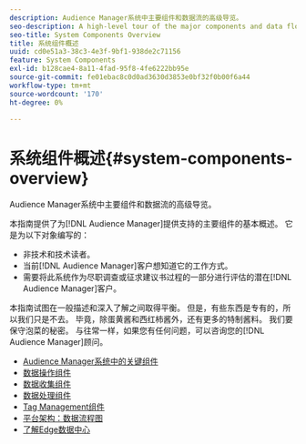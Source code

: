 ```yaml
---
description: Audience Manager系统中主要组件和数据流的高级导览。
seo-description: A high-level tour of the major components and data flows in the Audience Manager system.
seo-title: System Components Overview
title: 系统组件概述
uuid: cd0e51a3-38c3-4e3f-9bf1-938de2c71156
feature: System Components
exl-id: b128cae4-8a11-4fad-95f8-4fe6222bb95e
source-git-commit: fe01ebac8c0d0ad3630d3853e0bf32f0b00f6a44
workflow-type: tm+mt
source-wordcount: '170'
ht-degree: 0%

---
```


# 系统组件概述{#system-components-overview}

Audience Manager系统中主要组件和数据流的高级导览。

<!-- 

c_compintro.xml

 -->

本指南提供了为[!DNL Audience Manager]提供支持的主要组件的基本概述。 它是为以下对象编写的：

* 非技术和技术读者。
* 当前[!DNL Audience Manager]客户想知道它的工作方式。
* 需要将此系统作为尽职调查或征求建议书过程的一部分进行评估的潜在[!DNL Audience Manager]客户。

本指南试图在一般描述和深入了解之间取得平衡。 但是，有些东西是专有的，所以我们只是不去。 毕竟，除蛋黄酱和西红柿酱外，还有更多的特制酱料。 我们要保守泡菜的秘密。 与往常一样，如果您有任何问题，可以咨询您的[!DNL Audience Manager]顾问。

* [Audience Manager系统中的关键组件](/help/using/reference/system-components/components-stack.md)
* [数据操作组件](/help/using/reference/system-components/components-data-action.md)
* [数据收集组件](/help/using/reference/system-components/components-data-collection.md)
* [数据处理组件](/help/using/reference/system-components/components-data-processing.md)
* [Tag Management组件](/help/using/reference/system-components/components-tag-management.md)
* [平台架构：数据流程图](/help/using/reference/system-components/components-platform-architecture.md)
* [了解Edge数据中心](/help/using/reference/system-components/components-edge.md)
